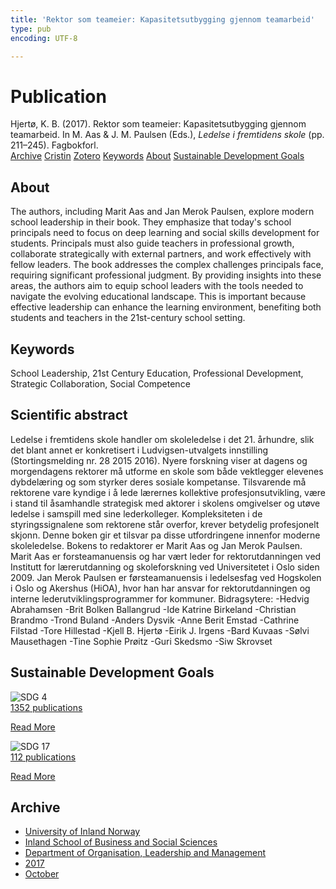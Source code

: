 ```yaml
---
title: 'Rektor som teameier: Kapasitetsutbygging gjennom teamarbeid'
type: pub
encoding: UTF-8

---
```

<h1>Publication</h1>
<article id="csl-bib-container-XJ5ZWUAN" class="csl-bib-container">
  <div class="csl-bib-body"> <div class="csl-entry">Hjertø, K. B. (2017). Rektor som teameier: Kapasitetsutbygging gjennom teamarbeid. In M. Aas &#38; J. M. Paulsen (Eds.), <i>Ledelse i fremtidens skole</i> (pp. 211–245). Fagbokforl.</div> </div>
  <div class="csl-bib-buttons">
    <a href="#taxonomy-article-XJ5ZWUAN" alt="archive" class="csl-bib-button">Archive</a>
    <a href="https://app.cristin.no/results/show.jsf?id=1502083" alt="Cristin" class="csl-bib-button">Cristin</a>
    <a href="http://zotero.org/groups/5881554/items/XJ5ZWUAN" alt="Zotero" class="csl-bib-button">Zotero</a>
    <a href="#keywords-article-XJ5ZWUAN" alt="keywords" class="csl-bib-button">Keywords</a>
    <a href="#about-article-XJ5ZWUAN" alt="about_pub" class="csl-bib-button">About</a>
    <a href="#sdg-article-XJ5ZWUAN" alt="sdg" class="csl-bib-button">Sustainable Development Goals</a>
  </div>
  <div id="csl-bib-meta-container-XJ5ZWUAN"></div>
</article>
<div id="csl-bib-meta-XJ5ZWUAN" class="csl-bib-meta">
  <article id="about-article-XJ5ZWUAN" class="about_pub-article">
    <h1>About</h1>
    The authors, including Marit Aas and Jan Merok Paulsen, explore modern school leadership in their book. They emphasize that today's school principals need to focus on deep learning and social skills development for students. Principals must also guide teachers in professional growth, collaborate strategically with external partners, and work effectively with fellow leaders. The book addresses the complex challenges principals face, requiring significant professional judgment. By providing insights into these areas, the authors aim to equip school leaders with the tools needed to navigate the evolving educational landscape. This is important because effective leadership can enhance the learning environment, benefiting both students and teachers in the 21st-century school setting.
  </article>
  <article id="keywords-article-XJ5ZWUAN" class="keywords-article">
    <h1>Keywords</h1>
    School Leadership, 21st Century Education, Professional Development, Strategic Collaboration, Social Competence
  </article>
  <article id="abstract-article-XJ5ZWUAN" class="abstract-article">
    <h1>Scientific abstract</h1>
    Ledelse i fremtidens skole handler om skoleledelse i det 21. århundre, slik det blant annet er konkretisert i Ludvigsen-utvalgets innstilling (Stortingsmelding nr. 28 2015 2016). Nyere forskning viser at dagens og morgendagens rektorer må utforme en skole som både vektlegger elevenes dybdelæring og som styrker deres sosiale kompetanse. Tilsvarende må rektorene vare kyndige i å lede lærernes kollektive profesjonsutvikling, være i stand til åsamhandle strategisk med aktorer i skolens omgivelser og utøve ledelse i samspill med sine lederkolleger. Kompleksiteten i de styringssignalene som rektorene står overfor, krever betydelig profesjonelt skjonn. Denne boken gir et tilsvar pa disse utfordringene innenfor moderne skoleledelse. Bokens to redaktorer er Marit Aas og Jan Merok Paulsen. Marit Aas er forsteamanuensis og har vært leder for rektorutdanningen ved Institutt for lærerutdanning og skoleforskning ved Universitetet i Oslo siden 2009. Jan Merok Paulsen er førsteamanuensis i ledelsesfag ved Hogskolen i Oslo og Akershus (HiOA), hvor han har ansvar for rektorutdanningen og interne lederutviklingsprogrammer for kommuner. Bidragsytere: -Hedvig Abrahamsen -Brit Bolken Ballangrud -Ide Katrine Birkeland -Christian Brandmo -Trond Buland -Anders Dysvik -Anne Berit Emstad -Cathrine Filstad -Tore Hillestad -Kjell B. Hjertø -Eirik J. Irgens -Bard Kuvaas -Sølvi Mausethagen -Tine Sophie Prøitz -Guri Skedsmo -Siw Skrovset
  </article>
  <article id="sdg-article-XJ5ZWUAN" class="sdg-article">
    <h1>Sustainable Development Goals</h1>
    <div class="sdg-container"><div id="sdg4" class="sdg">
        <img src="{{< params subfolder >}}images/sdg/sdg04_en.png" class="image" alt="SDG 4">
        <div class="sdg-overlay">
          <a href="{{< params subfolder >}}en/archive/?sdg=4#archive" class="sdg-publication-count"><span>1352</span> publications</a>
          <p><a href="https://sdgs.un.org/goals/goal4" class="sdg-read-more">Read More</a></p>
        </div>
      </div> <div id="sdg17" class="sdg">
        <img src="{{< params subfolder >}}images/sdg/sdg17_en.png" class="image" alt="SDG 17">
        <div class="sdg-overlay">
          <a href="{{< params subfolder >}}en/archive/?sdg=17#archive" class="sdg-publication-count"><span>112</span> publications</a>
          <p><a href="https://sdgs.un.org/goals/goal17" class="sdg-read-more">Read More</a></p>
        </div>
      </div></div>
  </article>
  <article id="taxonomy-article-XJ5ZWUAN" class="taxonomy-article">
    <h1>Archive</h1>
    <ul>
      <li><a href="{{< params subfolder >}}en/archive/?key=3DCRN523">University of Inland Norway</a></li>
      <li><a href="{{< params subfolder >}}en/archive/?key=DU8Q9LN9">Inland School of Business and Social Sciences</a></li>
      <li><a href="{{< params subfolder >}}en/archive/?key=4LUWR3ZM">Department of Organisation, Leadership and Management</a></li>
      <li><a href="{{< params subfolder >}}en/archive/?key=KF5I8TQ8">2017</a></li>
      <li><a href="{{< params subfolder >}}en/archive/?key=6PU2ZUNA">October</a></li>
    </ul>
  </article>
</div>
